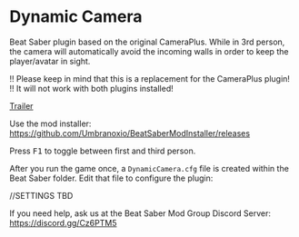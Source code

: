 # Dynamic Camera
Beat Saber plugin based on the original CameraPlus. 
While in 3rd person, the camera will automatically avoid the incoming walls in order to keep the player/avatar in sight.

!! Please keep in mind that this is a replacement for the CameraPlus plugin! 
!! It will not work with both plugins installed! 

[Trailer](https://www.youtube.com/watch?v=y0fMcUkKPFE)

Use the mod installer: https://github.com/Umbranoxio/BeatSaberModInstaller/releases

Press <kbd>F1</kbd> to toggle between first and third person.

After you run the game once, a `DynamicCamera.cfg` file is created within the Beat Saber folder. 
Edit that file to configure the plugin:

//SETTINGS TBD

If you need help, ask us at the Beat Saber Mod Group Discord Server:
https://discord.gg/Cz6PTM5
